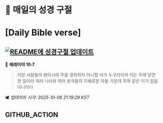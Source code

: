 # 🙏 매일의 성경 구절
# [Daily Bible verse]
## [![README에 성경구절 업데이트](https://github.com/DONGSUKA/first_test/actions/workflows/update-readme-bible.yml/badge.svg)](https://github.com/DONGSUKA/first_test/actions/workflows/update-readme-bible.yml)
<!-- START_BIBLE_VERSE -->
📖 **예레미야 10:7**
> 이방 사람들의 왕이시여 주를 경외하지 아니할 자가 누구리이까 이는 주께 당연한 일이라 여러 나라와 여러 왕국들의 지혜로운 자들 가운데 주와 같은 이가 없음이니이다

🕊️ _업데이트 시각: 2025-10-08 21:19:29 KST_
  <!-- END_BIBLE_VERSE -->
## GITHUB_ACTION

